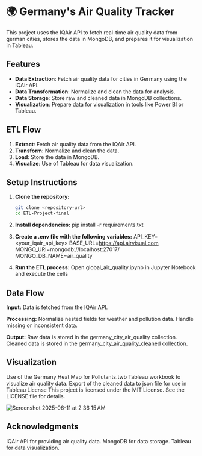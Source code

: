 # 🌍 Germany's Air Quality Tracker

This project uses the IQAir API to fetch real-time air quality data from german cities, stores the data in MongoDB, and prepares it for visualization in Tableau.

## Features

- **Data Extraction**: Fetch air quality data for cities in Germany using the IQAir API.
- **Data Transformation**: Normalize and clean the data for analysis.
- **Data Storage**: Store raw and cleaned data in MongoDB collections.
- **Visualization**: Prepare data for visualization in tools like Power BI or Tableau.

## ETL Flow

1. **Extract**: Fetch air quality data from the IQAir API.
2. **Transform**: Normalize and clean the data.
3. **Load**: Store the data in MongoDB.
4. **Visualize**: Use of Tableau for data visualization.

## Setup Instructions

1. **Clone the repository:**
   ```bash
   git clone <repository-url>
   cd ETL-Project-final

2. **Install dependencies:**
pip install -r requirements.txt  

3. **Create a .env file with the following variables:**  API_KEY=<your_iqair_api_key> 
BASE_URL=https://api.airvisual.com MONGO_URI=mongodb://localhost:27017/ MONGO_DB_NAME=air_quality

4. **Run the ETL process:** Open global_air_quality.ipynb in Jupyter Notebook and execute the cells

## Data Flow
**Input:** Data is fetched from the IQAir API.

**Processing:**
Normalize nested fields for weather and pollution data.
Handle missing or inconsistent data.

**Output:**
Raw data is stored in the germany_city_air_quality collection.
Cleaned data is stored in the germany_city_air_quality_cleaned collection.


## Visualization
Use of the Germany Heat Map for Pollutants.twb Tableau workbook to visualize air quality data.
Export of the cleaned data to json file for use in Tableau
License
This project is licensed under the MIT License. See the LICENSE file for details.

![Screenshot 2025-06-11 at 2 36 15 AM](https://github.com/user-attachments/assets/2058747d-c322-4585-849c-a2507cfbd5e2)


## Acknowledgments
IQAir API for providing air quality data.
MongoDB for data storage.
Tableau for data visualization.
